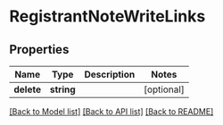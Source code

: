 # RegistrantNoteWriteLinks

## Properties
Name | Type | Description | Notes
------------ | ------------- | ------------- | -------------
**delete** | **string** |  | [optional] 

[[Back to Model list]](../README.md#documentation-for-models) [[Back to API list]](../README.md#documentation-for-api-endpoints) [[Back to README]](../README.md)



